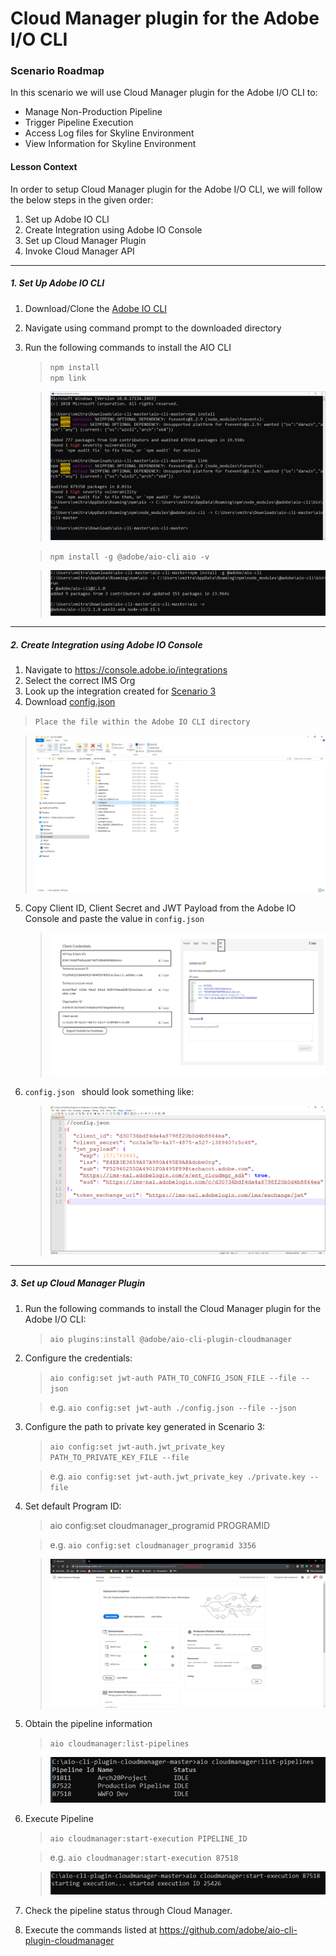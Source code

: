 
# Cloud Manager plugin for the Adobe I/O CLI

### Scenario Roadmap

In this scenario we will use Cloud Manager plugin for the Adobe I/O CLI to:

* Manage Non-Production Pipeline
* Trigger Pipeline Execution
* Access Log files for Skyline Environment
* View Information for Skyline Environment

#### Lesson Context

In order to setup Cloud Manager plugin for the Adobe I/O CLI, we will follow the below steps in the given order:

1. Set up Adobe IO CLI
2. Create Integration using Adobe IO Console
3. Set up Cloud Manager Plugin
4. Invoke Cloud Manager API

---

##### 1. Set Up Adobe IO CLI

1. Download/Clone the [Adobe IO CLI](https://github.com/adobe/aio-cli)
2. Navigate using command prompt to the downloaded directory
3. Run the following commands to install the AIO CLI
    > ` npm install ` <br>
    > ` npm link `

    > ![1.png](./images/1.PNG)

    > ` npm install -g @adobe/aio-cli `
    > ` aio -v `

    > ![2.png](./images/2.PNG)

---

##### 2. Create Integration using Adobe IO Console

1. Navigate to https://console.adobe.io/integrations
2. Select the correct IMS Org 
3. Look up the integration created for [Scenario 3](./../03_CloudManager_API)
4. Download [config.json](./images/config.json)

> ` Place the file within the Adobe IO CLI directory ` <br>

> ![3.PNG](./images/3.PNG)

5. Copy Client ID, Client Secret and JWT Payload from the Adobe IO Console and paste the value in ` config.json `

    >  ![4.png](./images/4.PNG) 
6. `config.json ` should look something like:
    > ![5.PNG](./images/5.PNG)
---
##### 3. Set up Cloud Manager Plugin

1. Run the following commands to install the Cloud Manager plugin for the Adobe I/O CLI:
    > ` aio plugins:install @adobe/aio-cli-plugin-cloudmanager `

2. Configure the credentials:

    > ` aio config:set jwt-auth PATH_TO_CONFIG_JSON_FILE --file --json ` 
    
    > e.g. ` aio config:set jwt-auth ./config.json --file --json `

3. Configure the path to private key generated in Scenario 3:
    > ` aio config:set jwt-auth.jwt_private_key PATH_TO_PRIVATE_KEY_FILE --file `

    > e.g. ` aio config:set jwt-auth.jwt_private_key ./private.key --file `

4. Set default Program ID:

    > aio config:set cloudmanager_programid PROGRAMID

    > e.g. ` aio config:set cloudmanager_programid 3356 `

    > ![6.PNG](./images/6.PNG)

5. Obtain the pipeline information
    > ` aio cloudmanager:list-pipelines `

    > ![7.PNG](./images/7.PNG)

6. Execute Pipeline

    > ` aio cloudmanager:start-execution PIPELINE_ID `

    > e.g. ` aio cloudmanager:start-execution 87518 `

    > ![8.PNG](./images/8.PNG)

7. Check the pipeline status through Cloud Manager.
8. Execute the commands listed at https://github.com/adobe/aio-cli-plugin-cloudmanager 

